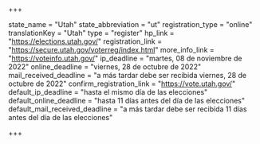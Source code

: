 +++

state_name = "Utah"
state_abbreviation = "ut"
registration_type = "online"
translationKey = "Utah"
type = "register"
hp_link = "https://elections.utah.gov/"
registration_link = "https://secure.utah.gov/voterreg/index.html"
more_info_link = "https://voteinfo.utah.gov/"
ip_deadline = "martes, 08 de noviembre de 2022"
online_deadline = "viernes, 28 de octubre de 2022"
mail_received_deadline = "a más tardar debe ser recibida viernes, 28 de octubre de 2022"
confirm_registration_link = "https://vote.utah.gov/"
default_ip_deadline = "hasta el mismo día de las elecciones"
default_online_deadline = "hasta 11 días antes del día de las elecciones"
default_mail_received_deadline = "a más tardar debe ser recibida 11 días antes del día de las elecciones"

+++